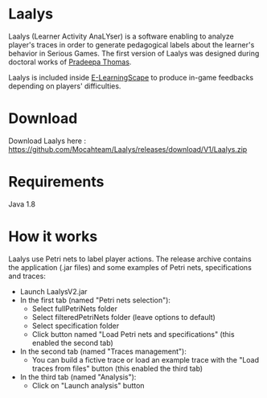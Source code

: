# Laalys
Laalys (Learner Activity AnaLYser) is a software enabling to analyze player's traces in order to generate pedagogical labels about the learner's behavior in Serious Games. The first version of Laalys was designed during doctoral works of [Pradeepa Thomas](https://www.lip6.fr/actualite/personnes-fiche.php?ident=D1069).

Laalys is included inside [E-LearningScape](https://github.com/Mocahteam/E-LearningScape) to produce in-game feedbacks depending on players' difficulties.

# Download
Download Laalys here : https://github.com/Mocahteam/Laalys/releases/download/V1/Laalys.zip

# Requirements
Java 1.8

# How it works
Laalys use Petri nets to label player actions. The release archive contains the application (.jar files) and some examples of Petri nets, specifications and traces:
- Launch LaalysV2.jar
- In the first tab (named "Petri nets selection"):
  - Select fullPetriNets folder
  - Select filteredPetriNets folder (leave options to default)
  - Select specification folder
  - Click button named "Load Petri nets and specifications" (this enabled the second tab)
- In the second tab (named "Traces management"):
  - You can build a fictive trace or load an example trace with the "Load traces from files" button (this enabled the third tab)
- In the third tab (named "Analysis"):
  - Click on "Launch analysis" button
